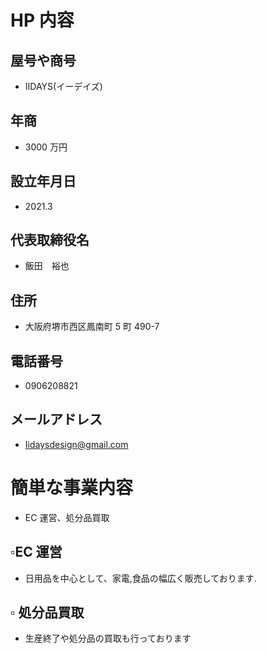 # HP 内容

## 屋号や商号

- IIDAYS(イーデイズ)

## 年商

- 3000 万円

## 設立年月日

- 2021.3

## 代表取締役名

- 飯田　裕也

## 住所

- 大阪府堺市西区鳳南町 5 町 490-7

## 電話番号

- 0906208821

## メールアドレス

- Iidaysdesign@gmail.com

# 簡単な事業内容

- EC 運営、処分品買取

## ▫EC 運営

- 日用品を中心として、家電,食品の幅広く販売しております.

## ▫️ 処分品買取

- 生産終了や処分品の買取も行っております
